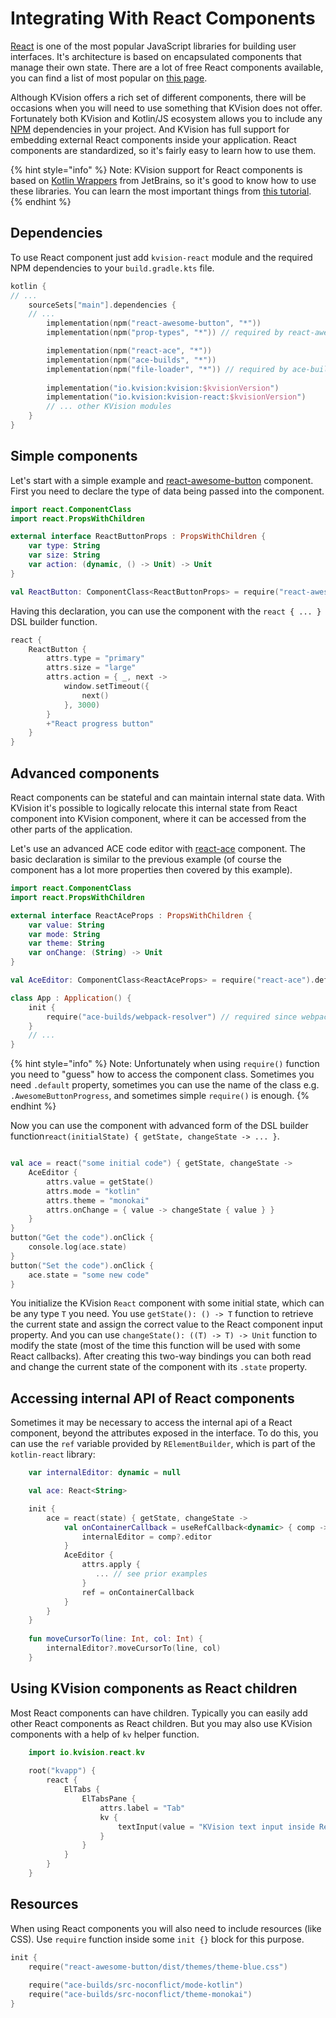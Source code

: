 # Integrating With React Components

[React](https://reactjs.org/) is one of the most popular JavaScript libraries for building user interfaces. It's architecture is based on encapsulated components that manage their own state. There are a lot of free React components available, you can find a list of most popular on [this page](https://github.com/brillout/awesome-react-components). 

Although KVision offers a rich set of different components, there will be occasions when you will need to use something that KVision does not offer. Fortunately both KVision and Kotlin/JS ecosystem allows you to include any [NPM](https://www.npmjs.com/) dependencies in your project. And KVision has full support for embedding external React components inside your application. React components are standardized, so it's fairly easy to learn how to use them.

{% hint style="info" %}
Note: KVision support for React components is based on [Kotlin Wrappers](https://github.com/JetBrains/kotlin-wrappers) from JetBrains, so it's good to know how to use these libraries. You can learn the most important things from [this tutorial](https://play.kotlinlang.org/hands-on/Building%20Web%20Applications%20with%20React%20and%20Kotlin%20JS/01_Introduction). 
{% endhint %}

## Dependencies

To use React component just add `kvision-react` module and the required NPM dependencies to your `build.gradle.kts` file.

```kotlin
kotlin {
// ...
    sourceSets["main"].dependencies {
    // ...
        implementation(npm("react-awesome-button", "*"))
        implementation(npm("prop-types", "*")) // required by react-awesome-button

        implementation(npm("react-ace", "*"))
        implementation(npm("ace-builds", "*"))
        implementation(npm("file-loader", "*")) // required by ace-builds
        
        implementation("io.kvision:kvision:$kvisionVersion")
        implementation("io.kvision:kvision-react:$kvisionVersion")
        // ... other KVision modules
    }
}

```

## Simple components

Let's start with a simple example and [react-awesome-button](https://www.npmjs.com/package/react-awesome-button) component. First you need to declare the type of data being passed into the component.

```kotlin
import react.ComponentClass
import react.PropsWithChildren

external interface ReactButtonProps : PropsWithChildren {
    var type: String
    var size: String
    var action: (dynamic, () -> Unit) -> Unit
}

val ReactButton: ComponentClass<ReactButtonProps> = require("react-awesome-button").AwesomeButtonProgress
```

 Having this declaration, you can use the component with the  `react { ... }` DSL builder function.

```kotlin
react {
    ReactButton {
        attrs.type = "primary"
        attrs.size = "large"
        attrs.action = { _, next ->
            window.setTimeout({
                next()
            }, 3000)
        }
        +"React progress button"
    }
}
```

## Advanced components

React components can be stateful and can maintain internal state data. With KVision it's possible to logically relocate this internal state from React component into KVision component, where it can be accessed from the other parts of the application.

Let's use an advanced ACE code editor with [react-ace](https://www.npmjs.com/package/react-ace) component. The basic declaration is similar to the previous example \(of course the component has a lot more properties then covered by this example\).

```kotlin
import react.ComponentClass
import react.PropsWithChildren

external interface ReactAceProps : PropsWithChildren {
    var value: String
    var mode: String
    var theme: String
    var onChange: (String) -> Unit
}

val AceEditor: ComponentClass<ReactAceProps> = require("react-ace").default

class App : Application() {
    init {
        require("ace-builds/webpack-resolver") // required since webpack 5
    }
    // ...
}
```

{% hint style="info" %}
Note: Unfortunately when using `require()` function you need to "guess" how to access the component class. Sometimes you need `.default` property, sometimes you can use the name of the class e.g.  `.AwesomeButtonProgress`, and sometimes simple `require()` is enough.
{% endhint %}

Now you can use the component with advanced form of the DSL builder function`react(initialState) { getState, changeState -> ... }`.  

```kotlin

val ace = react("some initial code") { getState, changeState ->
    AceEditor {
        attrs.value = getState()
        attrs.mode = "kotlin"
        attrs.theme = "monokai"
        attrs.onChange = { value -> changeState { value } }
    }
}
button("Get the code").onClick {
    console.log(ace.state)
}
button("Set the code").onClick {
    ace.state = "some new code"
}
```

You initialize the KVision `React` component with some initial state, which can be any type `T` you need. You use `getState(): () -> T` function to retrieve the current state and assign the correct value to the React component input property. And you can use `changeState(): ((T) -> T) -> Unit` function to modify the state \(most of the time this function will be used with some React callbacks\). After creating this two-way bindings you can both read and change the current state of the component with its `.state` property.

## Accessing internal API of React components

Sometimes it may be necessary to access the internal api of a React component, beyond the attributes exposed in the interface. To do this, you can use the `ref` variable provided by `RElementBuilder`, which is part of the `kotlin-react` library:

```kotlin
    var internalEditor: dynamic = null

    val ace: React<String>

    init {
        ace = react(state) { getState, changeState ->
            val onContainerCallback = useRefCallback<dynamic> { comp ->
                internalEditor = comp?.editor
            }
            AceEditor {
                attrs.apply {
                   ... // see prior examples
                }
                ref = onContainerCallback
            }
        }
    }
    
    fun moveCursorTo(line: Int, col: Int) {
        internalEditor?.moveCursorTo(line, col)
    }
```

## Using KVision components as React children

Most React components can have children. Typically you can easily add other React components as React children. But you may also use KVision components with a help of `kv` helper function. 

```kotlin
    import io.kvision.react.kv
    
    root("kvapp") {
        react {
            ElTabs {
                ElTabsPane {
                    attrs.label = "Tab"
                    kv {
                        textInput(value = "KVision text input inside React")
                    }
                }
            }
        }
    }
```

## Resources

When using React components you will also need to include resources \(like CSS\). Use `require` function inside some `init {}` block for this purpose.

```kotlin
init {
    require("react-awesome-button/dist/themes/theme-blue.css")
    
    require("ace-builds/src-noconflict/mode-kotlin")
    require("ace-builds/src-noconflict/theme-monokai")
}
```

